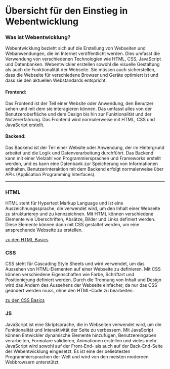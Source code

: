 # Übersicht für den Einstieg in Webentwicklung

### Was ist Webentwicklung?

Webentwicklung bezieht sich auf die Erstellung von Webseiten und Webanwendungen, die im Internet veröffentlicht werden. Dies umfasst die Verwendung von verschiedenen Technologien wie HTML, CSS, JavaScript und Datenbanken. Webentwickler erstellen sowohl die visuelle Gestaltung als auch die Funktionalität der Webseite. Sie müssen auch sicherstellen, dass die Webseite für verschiedene Browser und Geräte optimiert ist und dass sie den aktuellen Webstandards entspricht.

#### Frontend:

Das Frontend ist der Teil einer Website oder Anwendung, den Benutzer sehen und mit dem sie interagieren können. Das umfasst alles von der Benutzeroberfläche und dem Design bis hin zur Funktionalität und der Nutzererfahrung. Das Frontend wird normalerweise mit HTML, CSS und JavaScript erstellt.

#### Backend:

Das Backend ist der Teil einer Website oder Anwendung, der im Hintergrund arbeitet und die Logik und Datenverarbeitung durchführt. Das Backend kann mit einer Vielzahl von Programmiersprachen und Frameworks erstellt werden, und es kann eine Datenbank zur Speicherung von Informationen enthalten. Benutzerinteraktion mit dem Backend erfolgt normalerweise über APIs (Application Programming Interfaces).
<br><hr>
### HTML

HTML steht für Hypertext Markup Language und ist eine Auszeichnungssprache, die verwendet wird, um den Inhalt einer Webseite zu strukturieren und zu kennzeichnen. Mit HTML können verschiedene Elemente wie Überschriften, Absätze, Bilder und Links definiert werden. Diese Elemente können dann mit CSS gestaltet werden, um eine ansprechende Webseite zu erstellen.

[zu den HTML Basics](/intro-html/README.md)

### CSS

CSS steht für Cascading Style Sheets und wird verwendet, um das Aussehen von HTML-Elementen auf einer Webseite zu definieren. Mit CSS können verschiedene Eigenschaften wie Farbe, Schriftart und Positionierung definiert werden. Durch die Trennung von Inhalt und Design wird das Ändern des Aussehens der Webseite einfacher, da nur das CSS geändert werden muss, ohne den HTML-Code zu bearbeiten.

[zu den CSS Basics](/intro-css/README.md)

### JS

JavaScript ist eine Skriptsprache, die in Webseiten verwendet wird, um die Funktionalität und Interaktivität der Seite zu verbessern. Mit JavaScript können Entwickler dynamische Elemente hinzufügen, Benutzereingaben verarbeiten, Formulare validieren, Animationen erstellen und vieles mehr. JavaScript wird sowohl auf der Front-End- als auch auf der Back-End-Seite der Webentwicklung eingesetzt. Es ist eine der beliebtesten Programmiersprachen der Welt und wird von den meisten modernen Webbrowsern unterstützt.

